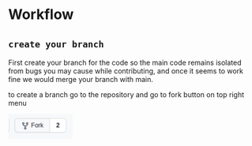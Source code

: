 # Workflow

## `create your branch`

<p>
First create your branch for the code so the main code remains isolated from bugs you may cause while contributing, and once it seems to work fine we would merge your branch with main.

to create a branch go to the repository and go to fork button on top right menu 

<img src='readme-images/fork.png' height='50'>

</p>
